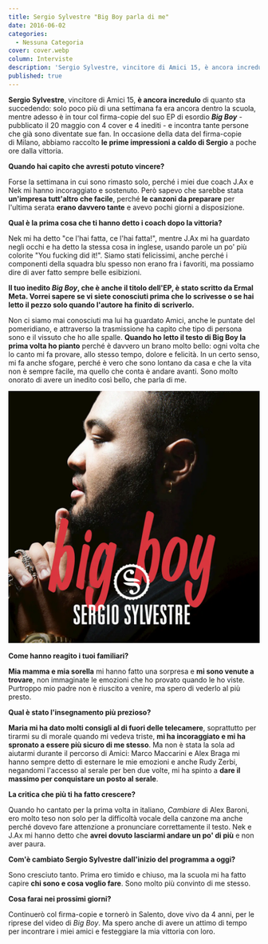 ```yaml
---
title: Sergio Sylvestre "Big Boy parla di me"
date: 2016-06-02
categories:
  - Nessuna Categoria
cover: cover.webp
column: Interviste
description: 'Sergio Sylvestre, vincitore di Amici 15, è ancora incredulo di quanto sta succedendo: solo poco più di una settimana fa era ancora dentro la scuola, mentre adesso è in tour col firma-copie del suo EP di esordio "Big Boy".'
published: true
---
```

**Sergio Sylvestre**, vincitore di Amici 15, **è ancora incredulo** di quanto sta succedendo: solo poco più di una settimana fa era ancora dentro la scuola, mentre adesso è in tour col firma-copie del suo EP di esordio **_Big Boy_** - pubblicato il 20 maggio con 4 cover e 4 inediti - e incontra tante persone che già sono diventate sue fan. In occasione della data del firma-copie di Milano, abbiamo raccolto **le prime impressioni a caldo di Sergio** a poche ore dalla vittoria.

**Quando hai capito che avresti potuto vincere?**

Forse la settimana in cui sono rimasto solo, perché i miei due coach J.Ax e Nek mi hanno incoraggiato e sostenuto. Però sapevo che sarebbe stata **un'impresa tutt'altro che facile**, perché **le canzoni da preparare** per l'ultima serata **erano davvero tante** e avevo pochi giorni a disposizione.

**Qual è la prima cosa che ti hanno detto i coach dopo la vittoria?**

Nek mi ha detto "ce l'hai fatta, ce l'hai fatta!", mentre J.Ax mi ha guardato negli occhi e ha detto la stessa cosa in inglese, usando parole un po' più colorite "You fucking did it!". Siamo stati felicissimi, anche perché i componenti della squadra blu spesso non erano fra i favoriti, ma possiamo dire di aver fatto sempre belle esibizioni.

**Il tuo inedito _Big Boy_, che è anche il titolo dell'EP, è stato scritto da Ermal Meta. Vorrei sapere se vi siete conosciuti prima che lo scrivesse o se hai letto il pezzo solo quando l'autore ha finito di scriverlo.**

Non ci siamo mai conosciuti ma lui ha guardato Amici, anche le puntate del pomeridiano, e attraverso la trasmissione ha capito che tipo di persona sono e il vissuto che ho alle spalle. **Quando ho letto il testo di Big Boy la prima volta ho pianto** perché è davvero un brano molto bello: ogni volta che lo canto mi fa provare, allo stesso tempo, dolore e felicità. In un certo senso, mi fa anche sfogare, perché è vero che sono lontano da casa e che la vita non è sempre facile, ma quello che conta è andare avanti. Sono molto onorato di avere un inedito così bello, che parla di me.

![Immagine](./Sergio-Sylvestre-bigboyalbumcover-bassa.webp)

**Come hanno reagito i tuoi familiari?**

**Mia mamma e mia sorella** mi hanno fatto una sorpresa e **mi sono venute a trovare**, non immaginate le emozioni che ho provato quando le ho viste. Purtroppo mio padre non è riuscito a venire, ma spero di vederlo al più presto.

**Qual è stato l'insegnamento più prezioso?**

**Maria mi ha dato molti consigli al di fuori delle telecamere**, soprattutto per tirarmi su di morale quando mi vedeva triste, **mi ha incoraggiato e mi ha spronato a essere più sicuro di me stesso**. Ma non è stata la sola ad aiutarmi durante il percorso di Amici: Marco Maccarini e Alex Braga mi hanno sempre detto di esternare le mie emozioni e anche Rudy Zerbi, negandomi l'accesso al serale per ben due volte, mi ha spinto a **dare il massimo per conquistare un posto al serale**.

**La critica che più ti ha fatto crescere?**

Quando ho cantato per la prima volta in italiano, _Cambiare_ di Alex Baroni, ero molto teso non solo per la difficoltà vocale della canzone ma anche perché dovevo fare attenzione a pronunciare correttamente il testo. Nek e J.Ax mi hanno detto che **avrei dovuto lasciarmi andare un po' di più** e non aver paura.

**Com'è cambiato Sergio Sylvestre dall'inizio del programma a oggi?**

Sono cresciuto tanto. Prima ero timido e chiuso, ma la scuola mi ha fatto capire **chi sono e cosa voglio fare**. Sono molto più convinto di me stesso.

**Cosa farai nei prossimi giorni?**

Continuerò col firma-copie e tornerò in Salento, dove vivo da 4 anni, per le riprese del video di _Big Boy_. Ma spero anche di avere un attimo di tempo per incontrare i miei amici e festeggiare la mia vittoria con loro.
